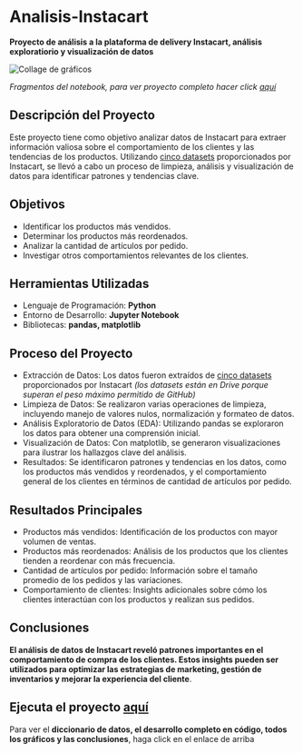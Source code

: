 # Analisis-Instacart
__Proyecto de análisis a la plataforma de delivery Instacart, análisis exploratiorio y visualización de datos__

<image src="https://github.com/BastianLQ/Analisis-Instacart/blob/main/N3.jpg" alt="Collage de gráficos">
  
_Fragmentos del notebook, para ver proyecto completo hacer click [aquí](https://github.com/BastianLQ/Analisis-Instacart/blob/main/An%C3%A1lisis%20Instacart.ipynb)_

## Descripción del Proyecto
Este proyecto tiene como objetivo analizar datos de Instacart para extraer información valiosa sobre el comportamiento de los clientes y las tendencias de los productos. Utilizando [cinco datasets](https://drive.google.com/drive/folders/11ludpzThvf-xB6LfZW_xzCBK1Z91M_KA?usp=sharing) proporcionados por Instacart, se llevó a cabo un proceso de limpieza, análisis y visualización de datos para identificar patrones y tendencias clave.

## Objetivos
- Identificar los productos más vendidos.
- Determinar los productos más reordenados.
- Analizar la cantidad de artículos por pedido.
- Investigar otros comportamientos relevantes de los clientes.
  
## Herramientas Utilizadas
- Lenguaje de Programación: __Python__
- Entorno de Desarrollo: __Jupyter Notebook__
- Bibliotecas: __pandas, matplotlib__

## Proceso del Proyecto
- Extracción de Datos: Los datos fueron extraídos de [cinco datasets](https://drive.google.com/drive/folders/11ludpzThvf-xB6LfZW_xzCBK1Z91M_KA?usp=sharing) proporcionados por Instacart _(los datasets están en Drive porque superan el peso máximo permitido de GitHub)_
- Limpieza de Datos: Se realizaron varias operaciones de limpieza, incluyendo manejo de valores nulos, normalización y formateo de datos.
- Análisis Exploratorio de Datos (EDA): Utilizando pandas se exploraron los datos para obtener una comprensión inicial.
- Visualización de Datos: Con matplotlib, se generaron visualizaciones para ilustrar los hallazgos clave del análisis.
- Resultados: Se identificaron patrones y tendencias en los datos, como los productos más vendidos y reordenados, y el comportamiento general de los clientes en términos de cantidad de artículos por pedido.

## Resultados Principales
- Productos más vendidos: Identificación de los productos con mayor volumen de ventas.
- Productos más reordenados: Análisis de los productos que los clientes tienden a reordenar con más frecuencia.
- Cantidad de artículos por pedido: Información sobre el tamaño promedio de los pedidos y las variaciones.
- Comportamiento de clientes: Insights adicionales sobre cómo los clientes interactúan con los productos y realizan sus pedidos.

## Conclusiones
__El análisis de datos de Instacart reveló patrones importantes en el comportamiento de compra de los clientes. Estos insights pueden ser utilizados para optimizar las estrategias de marketing, gestión de inventarios y mejorar la experiencia del cliente__.

## Ejecuta el proyecto [aquí](https://github.com/BastianLQ/Analisis-Instacart/blob/main/An%C3%A1lisis%20Instacart.ipynb)
Para ver el __diccionario de datos, el desarrollo completo en código, todos los gráficos y las conclusiones__, haga click en el enlace de arriba

